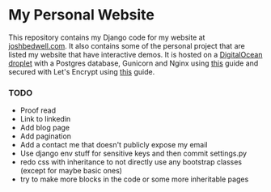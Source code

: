# My Personal Website

This repository contains my Django code for my website at [joshbedwell.com](joshbedwell.com). It also contains some of
the personal project that are listed my website that have interactive demos. It is hosted on a
[DigitalOcean droplet](https://www.digitalocean.com/products/droplets/) with a Postgres database, Gunicorn and Nginx
using
[this](https://www.digitalocean.com/community/tutorials/how-to-set-up-django-with-postgres-nginx-and-gunicorn-on-ubuntu-20-04)
guide and secured with Let's Encrypt using
[this](https://www.digitalocean.com/community/tutorials/how-to-secure-nginx-with-let-s-encrypt-on-ubuntu-20-04) guide.

### TODO
- Proof read
- Link to linkedin
- Add blog page
- Add pagination
- Add a contact me that doesn't publicly expose my email
- Use django env stuff for sensitive keys and then commit settings.py
- redo css with inheritance to not directly use any bootstrap classes (except for maybe basic ones)
- try to make more blocks in the code or some more inheritable pages
